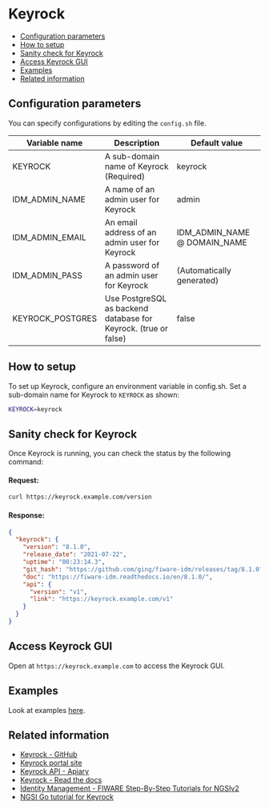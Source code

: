 # Keyrock

-   [Configuration parameters](#configuration-parameters)
-   [How to setup](#how-to-setup)
-   [Sanity check for Keyrock](#sanity-check-for-keyrock)
-   [Access Keyrock GUI](#access-keyrock-gui)
-   [Examples](#examples)
-   [Related information](#related-information)

## Configuration parameters

You can specify configurations by editing the `config.sh` file.

| Variable name     | Description                                                      | Default value                   |
| ----------------- | ---------------------------------------------------------------- | ------------------------------- |
| KEYROCK           | A sub-domain name of Keyrock (Required)                          | keyrock                         |
| IDM\_ADMIN\_NAME  | A name of an admin user for Keyrock                              | admin                           |
| IDM\_ADMIN\_EMAIL | An email address of an admin user for Keyrock                    | IDM\_ADMIN\_NAME @ DOMAIN\_NAME |
| IDM\_ADMIN\_PASS  | A password of an admin user for Keyrock                          | (Automatically generated)       |
| KEYROCK\_POSTGRES | Use PostgreSQL as backend database for Keyrock. (true or false)  | false                           |

## How to setup

To set up Keyrock, configure an environment variable in config.sh.
Set a sub-domain name for Keyrock to `KEYROCK` as shown:

```bash
KEYROCK=keyrock
```

## Sanity check for Keyrock

Once Keyrock is running, you can check the status by the following command:

#### Request:

```bash
curl https://keyrock.example.com/version
```

#### Response:

```json
{
  "keyrock": {
    "version": "8.1.0",
    "release_date": "2021-07-22",
    "uptime": "00:23:14.3",
    "git_hash": "https://github.com/ging/fiware-idm/releases/tag/8.1.0",
    "doc": "https://fiware-idm.readthedocs.io/en/8.1.0/",
    "api": {
      "version": "v1",
      "link": "https://keyrock.example.com/v1"
    }
  }
}
```

## Access Keyrock GUI

Open at `https://keyrock.example.com` to access the Keyrock GUI.

## Examples

Look at examples [here](https://github.com/lets-fiware/FIWARE-Big-Bang/tree/main/examples/keyrock).

## Related information

-   [Keyrock - GitHub](https://github.com/ging/fiware-idm)
-   [Keyrock portal site](https://keyrock-fiware.github.io/)
-   [Keyrock API - Apiary](https://keyrock.docs.apiary.io/#)
-   [Keyrock - Read the docs](https://fiware-idm.readthedocs.io/)
-   [Identity Management - FIWARE Step-By-Step Tutorials for NGSIv2](https://fiware-tutorials.readthedocs.io/en/latest/identity-management.html)
-   [NGSI Go tutorial for Keyrock](https://ngsi-go.letsfiware.jp/tutorial/keyrock/)

